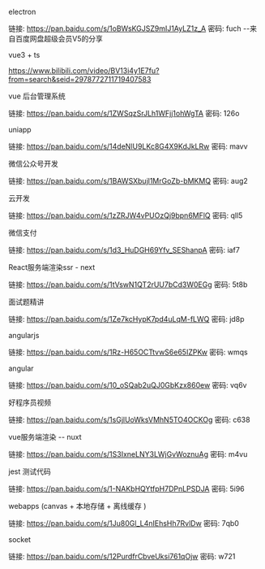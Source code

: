 electron

链接: https://pan.baidu.com/s/1oBWsKGJSZ9mIJ1AyLZ1z_A  密码: fuch
--来自百度网盘超级会员V5的分享

vue3 + ts

https://www.bilibili.com/video/BV13i4y1E7fu?from=search&seid=2978772711719407583

vue 后台管理系统

链接: https://pan.baidu.com/s/1ZWSqzSrJLh1WFjj1ohWgTA 密码: 126o

uniapp

链接: https://pan.baidu.com/s/14deNlU9LKc8G4X9KdJkLRw 密码: mavv

微信公众号开发

链接: https://pan.baidu.com/s/1BAWSXbujl1MrGoZb-bMKMQ 密码: aug2

云开发

链接: https://pan.baidu.com/s/1zZRJW4vPUOzQj9bpn6MFlQ 密码: qll5

微信支付

链接: https://pan.baidu.com/s/1d3_HuDGH69Yfv_SEShanpA 密码: iaf7

React服务端渲染ssr - next

链接: https://pan.baidu.com/s/1tVswN1QT2rUU7bCd3W0EGg 密码: 5t8b

面试题精讲

链接: https://pan.baidu.com/s/1Ze7kcHypK7pd4uLqM-fLWQ 密码: jd8p

angularjs

链接: https://pan.baidu.com/s/1Rz-H65OCTtvwS6e65IZPKw 密码: wmqs

angular

链接: https://pan.baidu.com/s/10_oSQab2uQJ0GbKzx860ew 密码: vq6v

好程序员视频

链接: https://pan.baidu.com/s/1sGjlUoWksVMhN5TO4OCKOg 密码: c638

vue服务端渲染 -- nuxt

链接: https://pan.baidu.com/s/1S3IxneLNY3LWjGvWoznuAg 密码: m4vu

jest 测试代码

链接: https://pan.baidu.com/s/1-NAKbHQYtfpH7DPnLPSDJA 密码: 5i96

webapps (canvas + 本地存储 + 离线缓存 )

链接: https://pan.baidu.com/s/1Ju80Gl_L4nIEhsHh7RvlDw 密码: 7qb0

socket

链接: https://pan.baidu.com/s/12PurdfrCbveUksi761qOjw 密码: w721